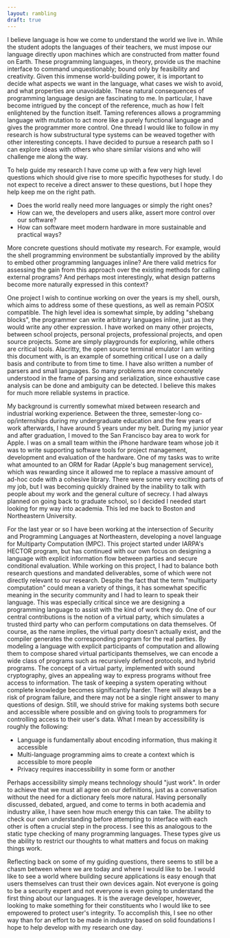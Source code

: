 ```yaml
---
layout: rambling
draft: true
---
```


I believe language is how we come to understand the world we live in.  While
the student adopts the languages of their teachers, we must impose our language
directly upon machines which are constructed from matter found on Earth.  These
programming languages, in theory, provide us the machine interface to command
unquestionably; bound only by feasibility and creativity.  Given this immense
world-building power, it is important to decide what aspects we want in the
language, what cases we wish to avoid, and what properties are unavoidable.
These natural consequences of programming language design are fascinating to
me.  In particular, I have become intrigued by the concept of the reference,
much as how I felt enlightened by the function itself.  Taming references
allows a programming language with mutation to act more like a purely
functional language and gives the programmer more control.  One thread I would
like to follow in my research is how substructural type systems can be weaved
together with other interesting concepts.  I have decided to pursue a research
path so I can explore ideas with others who share similar visions and who will
challenge me along the way.

To help guide my research I have come up with a few very high level questions
which should give rise to more specific hypotheses for study.  I do not expect
to receive a direct answer to these questions, but I hope they help keep me on
the right path.

- Does the world really need more languages or simply the right ones?
- How can we, the developers and users alike, assert more control over our
  software?
- How can software meet modern hardware in more sustainable and practical ways?

More concrete questions should motivate my research. For example, would the
shell programming environment be substantially improved by the ability to embed
other programming languages inline?  Are there valid metrics for assessing the
gain from this approach over the existing methods for calling external
programs?  And perhaps most interestingly, what design patterns become more
naturally expressed in this context?

One project I wish to continue working on over the years is my shell, oursh,
which aims to address some of these questions, as well as remain POSIX
compatible.  The high level idea is somewhat simple, by adding "shebang
blocks", the programmer can write arbitrary languages inline, just as they
would write any other expression.  I have worked on many other projects,
between school projects, personal projects, professional projects, and open
source projects.  Some are simply playgrounds for exploring, while others are
critical tools.  Alacritty, the open source terminal emulator I am writing this
document with, is an example of something critical I use on a daily basis and
contribute to from time to time.  I have also written a number of parsers and
small languages.  So many problems are more concretely understood in the frame
of parsing and serialization, since exhaustive case analysis can be done and
ambiguity can be detected. I believe this makes for much more reliable systems
in practice.

My background is currently somewhat mixed between research and industrial
working experience.  Between the three, semester-long co-op/internships during
my undergraduate education and the few years of work afterwards, I have around
5 years under my belt.  During my junior year and after graduation, I moved to
the San Francisco bay area to work for Apple.  I was on a small team within the
iPhone hardware team whose job it was to write supporting software tools for
project management, development and evaluation of the hardware.  One of my
tasks was to write what amounted to an ORM for Radar (Apple's bug management
service), which was rewarding since it allowed me to replace a massive amount
of ad-hoc code with a cohesive library.  There were some very exciting parts of
my job, but I was becoming quickly drained by the inability to talk with people
about my work and the general culture of secrecy.  I had always planned on
going back to graduate school, so I decided I needed start looking for my way
into academia. This led me back to Boston and Northeastern University.

For the last year or so I have been working at the intersection of Security and
Programming Languages at Northeastern, developing a novel language for
Multiparty Computation (MPC).  This project started under IARPA's HECTOR
program, but has continued with our own focus on designing a language with
explicit information flow between parties and secure conditional evaluation.
While working on this project, I had to balance both research questions and
mandated deliverables, some of which were not directly relevant to our
research.  Despite the fact that the term "multiparty computation" could mean a
variety of things, it has somewhat specific meaning in the security community
and I had to learn to speak their language.  This was especially critical since
we are designing a programming language to assist with the kind of work they
do.  One of our central contributions is the notion of a virtual party, which
simulates a trusted third party who can perform computations on data
themselves.  Of course, as the name implies, the virtual party doesn't actually
exist, and the compiler generates the corresponding program for the real
parties.  By modeling a language with explicit participants of computation and
allowing them to compose shared virtual participants themselves, we can encode
a wide class of programs such as recursively defined protocols, and hybrid
programs.  The concept of a virtual party, implemented with sound cryptography,
gives an appealing way to express programs without free access to information.
The task of keeping a system operating without complete knowledge becomes
significantly harder.  There will always be a risk of program failure, and
there may not be a single right answer to many questions of design.  Still, we
should strive for making systems both secure and accessible where possible and
on giving tools to programmers for controlling access to their user's data.
What I mean by accessibility is roughly the following:

- Language is fundamentally about encoding information, thus making it
  accessible
- Multi-language programming aims to create a context which is accessible to
  more people
- Privacy requires inaccessibility in some form or another

Perhaps accessibility simply means technology should "just work". In order to
achieve that we must all agree on our definitions, just as a conversation
without the need for a dictionary feels more natural.  Having personally
discussed, debated, argued, and come to terms in both academia and industry
alike, I have seen how much energy this can take.  The ability to check our own
understanding before attempting to interface with each other is often a crucial
step in the process.  I see this as analogous to the static type checking of
many programming languages.  These types give us the ability to restrict our
thoughts to what matters and focus on making things work.

Reflecting back on some of my guiding questions, there seems to still be a
chasm between where we are today and where I would like to be.  I would like to
see a world where building secure applications is easy enough that users
themselves can trust their own devices again.  Not everyone is going to be a
security expert and not everyone is even going to understand the first thing
about our languages.  It is the average developer, however, looking to make
something for their constituents who I would like to see empowered to protect
user's integrity.  To accomplish this, I see no other way than for an effort to
be made in industry based on solid foundations I hope to help develop with my
research one day.
